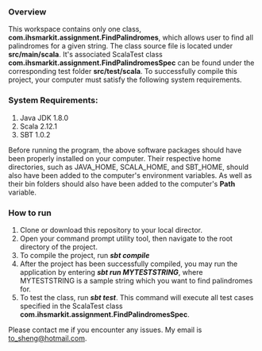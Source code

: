### Overview

This workspace contains only one class, **com.ihsmarkit.assignment.FindPalindromes**, which allows user to find all palindromes for a given string. The class source file is located under **src/main/scala**. It's associated ScalaTest class **com.ihsmarkit.assignment.FindPalindromesSpec** can be found under the corresponding test folder **src/test/scala**. To successfully compile this project, your computer must satisfy the following system requirements.

### System Requirements:
1) Java JDK 1.8.0
2) Scala 2.12.1
3) SBT 1.0.2

Before running the program, the above software packages should have been properly installed on your computer. Their respective home directories, such as JAVA_HOME, SCALA_HOME, and SBT_HOME, should also have been added to the computer's environment variables. As well as their bin folders should also have been added to the computer's **Path** variable.

### How to run

1) Clone or download this repository to your local director.
2) Open your command prompt utility tool, then navigate to the root directory of the project.
3) To compile the project, run ***sbt compile***
4) After the project has been successfully compiled, you may run the application by entering ***sbt run MYTESTSTRING***, where MYTESTSTRING is a sample string which you want to find palindromes for.
5) To test the class, run ***sbt test***. This command will execute all test cases specified in the ScalaTest class **com.ihsmarkit.assignment.FindPalindromesSpec**.

Please contact me if you encounter any issues. My email is to_sheng@hotmail.com.
